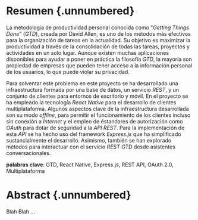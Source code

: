 <!-- Leave a blank line before the title -->

# Resumen {.unnumbered}

La metodología de productividad personal conocida como "*Getting Things Done*" (*GTD*), creada por David Allen, es uno de los métodos más efectivos para la organización de tareas en la actualidad. Su objetivo es maximizar la productividad a través de la consolidación de todas las tareas, proyectos y actividades en un solo lugar. Aunque existen muchas aplicaciones disponibles para ayudar a poner en práctica la filosofía *GTD*, la mayoría son propiedad de empresas que pueden tener acceso a la información personal de los usuarios, lo que puede violar su privacidad. 

Para solventar este problema en este proyecto se ha desarrollado una infraestructura formada por una base de datos, un servicio *REST*, y un conjunto de clientes  para entornos de escritorio y móvil. En el proyecto se ha empleado la tecnología *React Native* para el desarrollo de clientes multiplataforma. Algunos aspectos clave de la infraestructura desarrollada son su *modo offline*, para permitir el funcionamiento de los clientes incluso sin conexión a *Internet* y el empleo de éstandares de autorización como *OAuth* para dotar de seguridad a la *API REST*. Para la implementación de esta *API* se ha hecho uso del framework *Express.js* que ha simplificado sustancialmente el desarrollo. Asimismo, también se han explorado métodos para interactuar con el servicio *REST GTD* desde asistentes conversacionales.

**palabras clave**: GTD, React Native, Express.js, REST API, OAuth 2.0, Multiplataforma

# Abstract {.unnumbered}

Blah Blah ...
